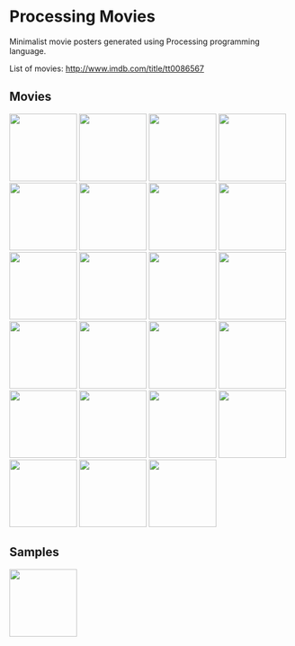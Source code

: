 # Processing Movies
Minimalist movie posters generated using Processing programming language.

List of movies: http://www.imdb.com/title/tt0086567


## Movies
<img src="https://github.com/mad4j/processing-movies/blob/master/manuale-di-programmazione-cinematografica/fifty_shades_of_grey/fifty-shades-of-grey.png" width="120px">
<img src="https://github.com/mad4j/processing-movies/blob/master/manuale-di-programmazione-cinematografica/the_lord_of_the_rings/the-lord-of-the-rings.png" width="120px">
<img src="https://github.com/mad4j/processing-movies/blob/master/manuale-di-programmazione-cinematografica/jaws/jaws.png"  width="120px">
<img src="https://github.com/mad4j/processing-movies/blob/master/manuale-di-programmazione-cinematografica/star_wars/star-wars.png"  width="120px">
<img src="https://github.com/mad4j/processing-movies/blob/master/manuale-di-programmazione-cinematografica/profondo_rosso/profondo-rosso.png"  width="120px">
<img src="https://github.com/mad4j/processing-movies/blob/master/manuale-di-programmazione-cinematografica/war_games/war-games.png"  width="120px">

<img src="https://github.com/mad4j/processing-movies/blob/master/manuale-di-programmazione-cinematografica/alice_in_wonderland/alice-in-wonderland.png"  width="120px">
<img src="https://github.com/mad4j/processing-movies/blob/master/manuale-di-programmazione-cinematografica/monsters_inc/monsters-inc.png" width="120px">
<img src="https://github.com/mad4j/processing-movies/blob/master/manuale-di-programmazione-cinematografica/speed/speed.png" width="120px">
<img src="https://github.com/mad4j/processing-movies/blob/master/manuale-di-programmazione-cinematografica/labyrinth/labyrinth.png"  width="120px">
<img src="https://github.com/mad4j/processing-movies/blob/master/manuale-di-programmazione-cinematografica/pulp_fiction/pulp-fiction.png"  width="120px">
<img src="https://github.com/mad4j/processing-movies/blob/master/manuale-di-programmazione-cinematografica/the_deer_hunter/the-deer-hunter.png"  width="120px">

<img src="https://github.com/mad4j/processing-movies/blob/master/manuale-di-programmazione-cinematografica/tron/tron.png" width="120px">
<img src="https://github.com/mad4j/processing-movies/blob/master/manuale-di-programmazione-cinematografica/one_hundred_and_one_dalmatians/one-hundred-and-one-dalmatians.png" width="120px">
<img src="https://github.com/mad4j/processing-movies/blob/master/manuale-di-programmazione-cinematografica/captain_america/captain-america.png"  width="120px">
<img src="https://github.com/mad4j/processing-movies/blob/master/manuale-di-programmazione-cinematografica/finding_nemo/finding-nemo.png"  width="120px">
<img src="https://github.com/mad4j/processing-movies/blob/master/manuale-di-programmazione-cinematografica/batman/batman.png"  width="120px">
<img src="https://github.com/mad4j/processing-movies/blob/master/manuale-di-programmazione-cinematografica/six_days_seven_nights/six-days-seven-nights.png"  width="120px">

<img src="https://github.com/mad4j/processing-movies/blob/master/manuale-di-programmazione-cinematografica/x_2001_a_space_odyssey/2001-a-space-odyssey.png" width="120px">
<img src="https://github.com/mad4j/processing-movies/blob/master/manuale-di-programmazione-cinematografica/modern_times/modern-times.png" width="120px">
<img src="https://github.com/mad4j/processing-movies/blob/master/manuale-di-programmazione-cinematografica/love_story/love-story.png"  width="120px">
<img src="https://github.com/mad4j/processing-movies/blob/master/manuale-di-programmazione-cinematografica/vertigo/vertigo.png"  width="120px">
<img src="https://github.com/mad4j/processing-movies/blob/master/manuale-di-programmazione-cinematografica/il_sorpasso/il-sorpasso.png"  width="120px">

## Samples
<img src="https://github.com/mad4j/processing-movies/blob/master/examples/checkerboard/checkerboard.png"  width="120px">


